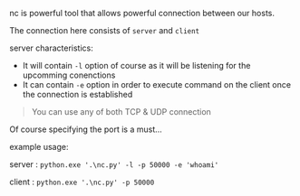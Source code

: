 nc is powerful tool that allows powerful connection between our hosts.

The connection here consists of `server` and `client`

server characteristics:
- It will contain `-l` option of course as it will be listening for the upcomming conenctions
- It can contain `-e` option in order to execute command on the client once the connection is established


> You can use any of both TCP & UDP connection

Of course specifying the port is a must...

example usage:

server : `python.exe '.\nc.py' -l -p 50000 -e 'whoami'`

client : `python.exe '.\nc.py' -p 50000`